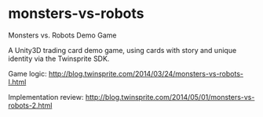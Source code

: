 monsters-vs-robots
==================

Monsters vs. Robots Demo Game

A Unity3D trading card demo game, using cards with story and unique identity via the Twinsprite SDK.

Game logic: http://blog.twinsprite.com/2014/03/24/monsters-vs-robots-I.html

Implementation review: http://blog.twinsprite.com/2014/05/01/monsters-vs-robots-2.html
